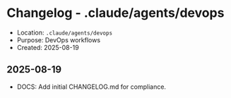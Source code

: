 # Changelog - .claude/agents/devops

- Location: `.claude/agents/devops`
- Purpose: DevOps workflows
- Created: 2025-08-19

## 2025-08-19
- DOCS: Add initial CHANGELOG.md for compliance.

